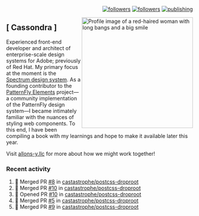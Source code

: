 <p align="right"><a rel="me" href="https://front-end.social/@castastrophe">
    <img alt="followers" title="Follow me on Mastodon" src="https://img.shields.io/mastodon/follow/109297102751309835?domain=https%3A%2F%2Ffront-end.social&label=Follow&logo=mastodon&logoColor=white&style=for-the-badge&labelColor=008080&color=006969"/></a>
  <a href="https://codepen.io/castastrophe/">
    <img alt="followers" title="Follow me on CodePen" src="https://img.shields.io/badge/16-1?color=640464&labelColor=7c007c&style=for-the-badge&logo=codepen&label=Follow"/></a>
<a href="https://castastrophe.medium.com/">
    <img alt="publishing" title="View articles on Medium" src="https://img.shields.io/badge/107-1?color=666&labelColor=444&label=subscribe&logo=medium&logoColor=white&style=for-the-badge"/></a>
    </p>
    
<img align="right" src="https://user-images.githubusercontent.com/1840295/209837133-f6b4d7a5-2117-4634-83b8-a635fb49a96a.png" height="300" alt="Profile image of a red-haired woman with long bangs and a big smile">

## [&nbsp;Cassondra&nbsp;]
    
Experienced front-end developer and architect of enterprise-scale design systems for Adobe; previously of Red Hat. My primary focus at the moment is the [Spectrum design system](https://github.com/adobe/spectrum-css). As a founding contributor to the [PatternFly&nbsp;Elements](https://github.com/patternfly/patternfly-elements) project&mdash;a community implementation of the PatternFly design system&mdash;I became intimately familiar with the nuances of styling web components. To this end, I have been compiling a book with my learnings and hope to make it available later this year.

Visit [allons-y.llc](http://allons-y.llc/) for more about how we might work together!

### Recent activity

<!--START_SECTION:activity-->
1. 🎉 Merged PR [#8](https://github.com/castastrophe/postcss-droproot/pull/8) in [castastrophe/postcss-droproot](https://github.com/castastrophe/postcss-droproot)
2. 🎉 Merged PR [#10](https://github.com/castastrophe/postcss-droproot/pull/10) in [castastrophe/postcss-droproot](https://github.com/castastrophe/postcss-droproot)
3. 💪 Opened PR [#10](https://github.com/castastrophe/postcss-droproot/pull/10) in [castastrophe/postcss-droproot](https://github.com/castastrophe/postcss-droproot)
4. 🎉 Merged PR [#5](https://github.com/castastrophe/postcss-droproot/pull/5) in [castastrophe/postcss-droproot](https://github.com/castastrophe/postcss-droproot)
5. 🎉 Merged PR [#9](https://github.com/castastrophe/postcss-droproot/pull/9) in [castastrophe/postcss-droproot](https://github.com/castastrophe/postcss-droproot)
<!--END_SECTION:activity-->
